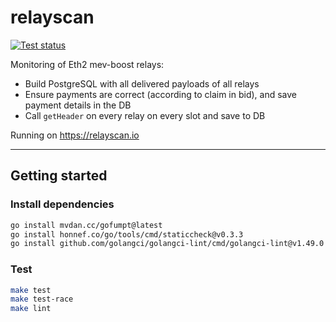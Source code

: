 # relayscan

[![Test status](https://github.com/metachris/relayscan/workflows/Checks/badge.svg)](https://github.com/metachris/relayscan/actions?query=workflow%3A%22Checks%22)

Monitoring of Eth2 mev-boost relays:

* Build PostgreSQL with all delivered payloads of all relays
* Ensure payments are correct (according to claim in bid), and save payment details in the DB
* Call `getHeader` on every relay on every slot and save to DB

Running on https://relayscan.io

---

## Getting started

### Install dependencies

```bash
go install mvdan.cc/gofumpt@latest
go install honnef.co/go/tools/cmd/staticcheck@v0.3.3
go install github.com/golangci/golangci-lint/cmd/golangci-lint@v1.49.0
```

### Test

```bash
make test
make test-race
make lint
```
